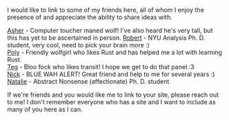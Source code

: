 I would like to link to some of my friends here, all of whom I enjoy the presence of and appreciate the 
ability to share ideas with.

[Asher](https://asher.dog) - Computer toucher maned wolf! I've also heard he's very tall, but this
has yet to be ascertained in person.
[Robert](https://www.rtrosten.com/home) - NYU Analysis Ph. D. student, very cool, need to pick 
your brain more :) \
[Poly](https://wolfgirl.dev/) - Friendly wolfgirl who likes Rust and has helped me a lot with learning Rust. \
[Teg](https://tegfox.blue/) - Bloo fock who likes transit! I hope we get to do that panel :3 \
[Nick](https://wah.blue/) - BLUE WAH ALERT! Great friend and help to me for several years :) \
[Natalie](https://nataliestewart.github.io) - Abstract Nonsense (affectionate) Ph. D. student

If we're friends and you would like me to link to your site, please reach out to me! I don't remember 
everyone who has a site and I want to include as many of you here as I can.
